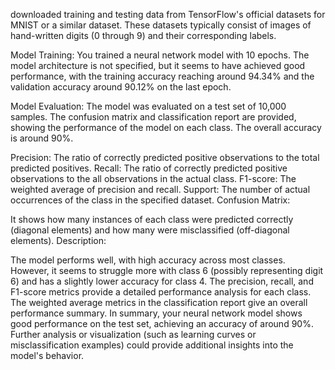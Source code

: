 downloaded training and testing data from TensorFlow's official datasets for MNIST or a similar dataset. These datasets typically consist of images of hand-written digits (0 through 9) and their corresponding labels.

Model Training: You trained a neural network model with 10 epochs. The model architecture is not specified, but it seems to have achieved good performance, with the training accuracy reaching around 94.34% and the validation accuracy around 90.12% on the last epoch.

Model Evaluation: The model was evaluated on a test set of 10,000 samples. The confusion matrix and classification report are provided, showing the performance of the model on each class. The overall accuracy is around 90%.

Precision: The ratio of correctly predicted positive observations to the total predicted positives.
Recall: The ratio of correctly predicted positive observations to the all observations in the actual class.
F1-score: The weighted average of precision and recall.
Support: The number of actual occurrences of the class in the specified dataset.
Confusion Matrix:

It shows how many instances of each class were predicted correctly (diagonal elements) and how many were misclassified (off-diagonal elements).
Description:

The model performs well, with high accuracy across most classes. However, it seems to struggle more with class 6 (possibly representing digit 6) and has a slightly lower accuracy for class 4.
The precision, recall, and F1-score metrics provide a detailed performance analysis for each class.
The weighted average metrics in the classification report give an overall performance summary.
In summary, your neural network model shows good performance on the test set, achieving an accuracy of around 90%. Further analysis or visualization (such as learning curves or misclassification examples) could provide additional insights into the model's behavior.
